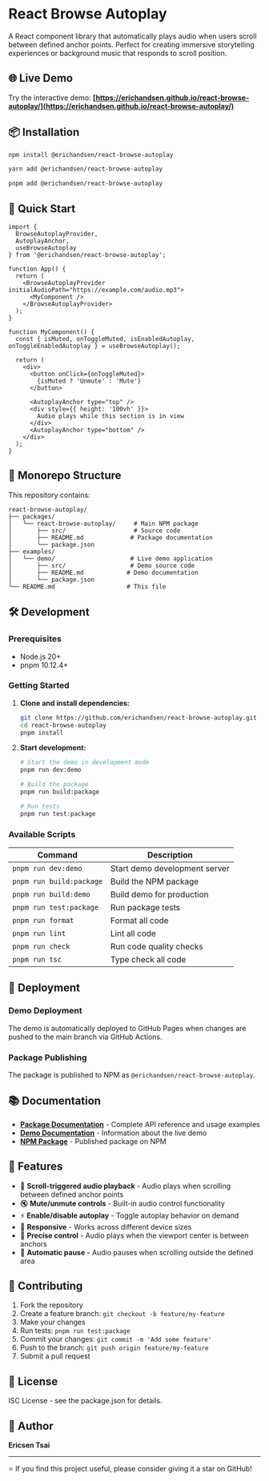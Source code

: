 # React Browse Autoplay

A React component library that automatically plays audio when users scroll between defined anchor points. Perfect for creating immersive storytelling experiences or background music that responds to scroll position.

## 🌐 Live Demo

Try the interactive demo: **[https://erichandsen.github.io/react-browse-autoplay/](https://erichandsen.github.io/react-browse-autoplay/)**

## 📦 Installation

```bash
npm install @erichandsen/react-browse-autoplay
```

```bash
yarn add @erichandsen/react-browse-autoplay
```

```bash
pnpm add @erichandsen/react-browse-autoplay
```

## 🚀 Quick Start

```tsx
import { 
  BrowseAutoplayProvider, 
  AutoplayAnchor, 
  useBrowseAutoplay 
} from '@erichandsen/react-browse-autoplay';

function App() {
  return (
    <BrowseAutoplayProvider initialAudioPath="https://example.com/audio.mp3">
      <MyComponent />
    </BrowseAutoplayProvider>
  );
}

function MyComponent() {
  const { isMuted, onToggleMuted, isEnabledAutoplay, onToggleEnabledAutoplay } = useBrowseAutoplay();

  return (
    <div>
      <button onClick={onToggleMuted}>
        {isMuted ? 'Unmute' : 'Mute'}
      </button>
      
      <AutoplayAnchor type="top" />
      <div style={{ height: '100vh' }}>
        Audio plays while this section is in view
      </div>
      <AutoplayAnchor type="bottom" />
    </div>
  );
}
```

## 📁 Monorepo Structure

This repository contains:

```
react-browse-autoplay/
├── packages/
│   └── react-browse-autoplay/     # Main NPM package
│       ├── src/                   # Source code
│       ├── README.md             # Package documentation
│       └── package.json
├── examples/
│   └── demo/                     # Live demo application
│       ├── src/                  # Demo source code
│       ├── README.md            # Demo documentation
│       └── package.json
└── README.md                    # This file
```

## 🛠️ Development

### Prerequisites

- Node.js 20+
- pnpm 10.12.4+

### Getting Started

1. **Clone and install dependencies:**

   ```bash
   git clone https://github.com/erichandsen/react-browse-autoplay.git
   cd react-browse-autoplay
   pnpm install
   ```

2. **Start development:**

   ```bash
   # Start the demo in development mode
   pnpm run dev:demo
   
   # Build the package
   pnpm run build:package
   
   # Run tests
   pnpm run test:package
   ```

### Available Scripts

| Command | Description |
|---------|-------------|
| `pnpm run dev:demo` | Start demo development server |
| `pnpm run build:package` | Build the NPM package |
| `pnpm run build:demo` | Build demo for production |
| `pnpm run test:package` | Run package tests |
| `pnpm run format` | Format all code |
| `pnpm run lint` | Lint all code |
| `pnpm run check` | Run code quality checks |
| `pnpm run tsc` | Type check all code |

## 🚀 Deployment

### Demo Deployment

The demo is automatically deployed to GitHub Pages when changes are pushed to the main branch via GitHub Actions.

### Package Publishing

The package is published to NPM as `@erichandsen/react-browse-autoplay`.

## 📚 Documentation

- **[Package Documentation](./packages/react-browse-autoplay/README.md)** - Complete API reference and usage examples
- **[Demo Documentation](./examples/demo/README.md)** - Information about the live demo
- **[NPM Package](https://www.npmjs.com/package/@erichandsen/react-browse-autoplay)** - Published package on NPM

## 🎯 Features

- 🎵 **Scroll-triggered audio playback** - Audio plays when scrolling between defined anchor points
- 🔇 **Mute/unmute controls** - Built-in audio control functionality
- ⚡ **Enable/disable autoplay** - Toggle autoplay behavior on demand
- 📱 **Responsive** - Works across different device sizes
- 🎯 **Precise control** - Audio plays when the viewport center is between anchors
- 🔄 **Automatic pause** - Audio pauses when scrolling outside the defined area

## 🤝 Contributing

1. Fork the repository
2. Create a feature branch: `git checkout -b feature/my-feature`
3. Make your changes
4. Run tests: `pnpm run test:package`
5. Commit your changes: `git commit -m 'Add some feature'`
6. Push to the branch: `git push origin feature/my-feature`
7. Submit a pull request

## 📄 License

ISC License - see the package.json for details.

## 👤 Author

**Ericsen Tsai**

---

⭐ If you find this project useful, please consider giving it a star on GitHub!
